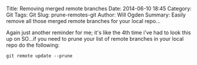 Title: Removing merged remote branches
Date: 2014-06-10 18:45
Category: Git
Tags: Git
Slug: prune-remotes-git
Author: Will Ogden
Summary: Easily remove all those merged remote branches for your local repo...

Again just another reminder for me; it's like the 4th time i've had to look this up on SO...if you need to prune your list of remote branches in your local repo do the following:

    git remote update --prune
